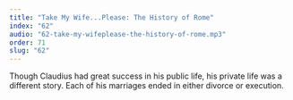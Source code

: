 ```yaml
---
title: "Take My Wife...Please: The History of Rome"
index: "62"
audio: "62-take-my-wifeplease-the-history-of-rome.mp3"
order: 71
slug: "62"
---
```


Though Claudius had great success in his public life, his private life was a different story. Each of his marriages ended in either divorce or execution.


